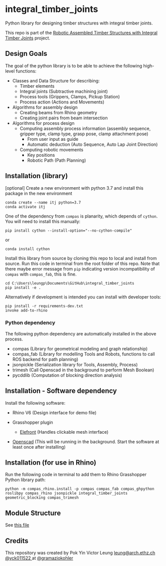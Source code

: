 # integral_timber_joints

Python library for designing timber structures with integral timber joints.

This repo is part of the [Robotic Assembled Timber Structures with Integral Timber Joints](https://github.com/gramaziokohler/integral_timber_joints) project. 

## Design Goals

The goal of the python library is to be able to achieve the following high-level functions: 

- Classes and Data Structure for describing:
  - Timber elements
  - Integral joints (Subtractive machining joint)
  - Process tools (Grippers, Clamps, Pickup Station)
  - Process action (Actions and Movements)
- Algorithms for assembly design
  - Creating beams from Rhino geometry
  - Creating joint pairs from beam intersection
- Algorithms for process design
  - Computing assembly process information (assembly sequence, gripper type, clamp type, grasp pose, clamp attachment pose)
    - From user input as guide
    - Automatic deduction (Auto Sequence, Auto Lap Joint Direction)
  - Computing robotic movements
    - Key positions
    - Robotic Path (Path Planning)

## Installation (library)

[optional] Create a new environment with python 3.7 and install this package in the new environment

```
conda create --name itj python=3.7
conda activate itj
```

One of the dependency from `compas` is planarity, which depends of `cython`. You will need to install this manually:

``` 
pip install cython --install-option="--no-cython-compile"
```

or 

```
conda install cython
```

Install this library from source by cloning this repo to local and install from source. Run this code in terminal from the root folder of this repo. Note that there maybe error message from `pip` indicating version incompatibility of `compas` with `compas_fab`, this is fine. 

```
cd C:\Users\leungp\Documents\GitHub\integral_timber_joints
pip install -e .
```

Alternatively if development is intended you can install with developer tools:

```
pip install -r requirements-dev.txt
invoke add-to-rhino
```

### Python dependency

The following python dependency are automatically installed in the above process.

- compas (Library for geometrical modeling and graph relationship)
- compas_fab (Library for modelling Tools and Robots, functions to call ROS backend for path planning)
- jsonpickle (Serialization library for Tools, Assembly, Process)
- trimesh (Call Openscad in the background to perform Mesh Boolean)
- pycddlib (Computation of blocking direction analysis)

## Installation - Software dependency

Install the following software:

- Rhino V6 (Design interface for demo file)
- Grasshopper plugin
  - [Elefront](https://www.food4rhino.com/app/elefront) (Handles clickable mesh interface)

- [Openscad](https://www.openscad.org/downloads.html) (This will be running in the background. Start the software at least once after installing)

## Installation (for use in Rhino)

Run the following code in terminal to add them to Rhino Grasshopper Python library path:

```
python -m compas_rhino.install -p compas compas_fab compas_ghpython roslibpy compas_rhino jsonpickle integral_timber_joints geometric_blocking compas_trimesh
```

## Module Structure

See [this file](src/integral_timber_joints/Module_Structure.md)

Credits
-------------

This repository was created by Pok Yin Victor Leung <leung@arch.ethz.ch> [@yck011522 ](https://github.com/yck011522) at [@gramaziokohler](https://github.com/gramaziokohler)



